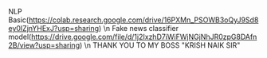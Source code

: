 NLP Basic(https://colab.research.google.com/drive/16PXMn_PSOWB3oQyJ9Sd8ey0IZjnYHExJ?usp=sharing) \n
Fake news classifier model(https://drive.google.com/file/d/1j2IxzhD7iWiFWjNGjNhJR0zpG8DAfn2B/view?usp=sharing) \n
THANK YOU TO MY BOSS "KRISH NAIK SIR" 
